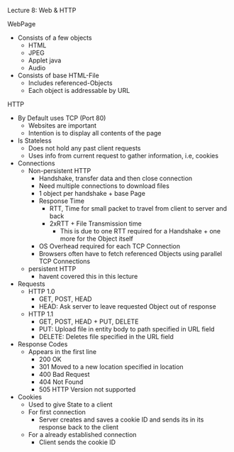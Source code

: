 Lecture 8: Web & HTTP

WebPage
- Consists of a few objects
	- HTML
	- JPEG
	- Applet java
	- Audio
- Consists of base HTML-File 
	- Includes referenced-Objects
	- Each object is addressable by URL

HTTP
- By Default uses TCP (Port 80)
	- Websites are important
	- Intention is to display all contents of the page
- Is Stateless
	- Does not hold any past client requests
	- Uses info from current request to gather information, i.e, cookies
- Connections
	- Non-persistent HTTP
		- Handshake, transfer data and then close connection
		- Need multiple connections to download files
		- 1 object per handshake + base Page
		- Response Time
			- RTT, Time for small packet to travel from client to server and back
			- 2xRTT + File Transmission time
				- This is due to one RTT required for a Handshake + one more for the Object itself
		- OS Overhead required for each TCP Connection
		- Browsers often have to fetch referenced Objects using parallel TCP Connections
	- persistent HTTP
		- havent covered this in this lecture
- Requests
	- HTTP 1.0
		- GET, POST, HEAD
		- HEAD: Ask server to leave requested Object out of response
	- HTTP 1.1
		- GET, POST, HEAD + PUT, DELETE
		- PUT: Upload file in entity body to path specified in URL field
		- DELETE: Deletes file specified in the URL field
- Response Codes
	- Appears in the first line
		- 200 OK
		- 301 Moved to a new location specified in location
		- 400 Bad Request
		- 404 Not Found
		- 505 HTTP Version not supported
- Cookies
	- Used to give State to a client
	- For first connection
		- Server creates and saves a cookie ID and sends its in its response back to the client
	- For a already established connection
		- Client sends the cookie ID

